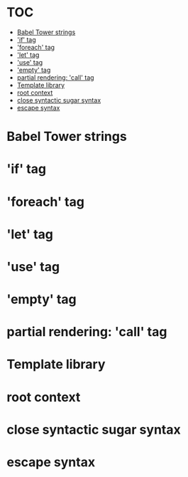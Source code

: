 # TOC
   - [Babel Tower strings](#babel-tower-strings)
   - ['if' tag](#if-tag)
   - ['foreach' tag](#foreach-tag)
   - ['let' tag](#let-tag)
   - ['use' tag](#use-tag)
   - ['empty' tag](#empty-tag)
   - [partial rendering: 'call' tag](#partial-rendering-call-tag)
   - [Template library](#template-library)
   - [root context](#root-context)
   - [close syntactic sugar syntax](#close-syntactic-sugar-syntax)
   - [escape syntax](#escape-syntax)
<a name=""></a>
 
<a name="babel-tower-strings"></a>
# Babel Tower strings
<a name="if-tag"></a>
# 'if' tag
<a name="foreach-tag"></a>
# 'foreach' tag
<a name="let-tag"></a>
# 'let' tag
<a name="use-tag"></a>
# 'use' tag
<a name="empty-tag"></a>
# 'empty' tag
<a name="partial-rendering-call-tag"></a>
# partial rendering: 'call' tag
<a name="template-library"></a>
# Template library
<a name="root-context"></a>
# root context
<a name="close-syntactic-sugar-syntax"></a>
# close syntactic sugar syntax
<a name="escape-syntax"></a>
# escape syntax
